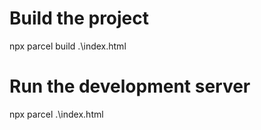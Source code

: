 # Build the project
npx parcel build .\index.html

# Run the development server
npx parcel .\index.html
